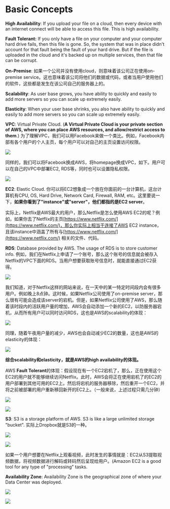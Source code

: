 # Basic Concepts

**High Availability**: If you upload your file on a cloud, then every device with an internet connect will be able to access this file. This is high availability.

**Fault Tolerant:** If you only have a file on your computer and your computer hard drive fails, then this file is gone. So, the system that was in place didn't account for that fault being the fault of your hard drive. But if the file is uploaded in the cloud and it's backed up on multiple services, then that file can be corrupt.

**On-Premise**: 如果一个公司并没有使用cloud，则意味着该公司正在使用on-premise service。这也意味着该公司将他们的数据或代码，或者当用户使用他们的软件，这些都是发生在该公司自己的服务器上的。

**Scalability**: As user base grows, you have ability to quickly and easily to add more servers so you can scale up extremely easily.

**Elasticity**: When your user base shrinks, you also have ability to quickly and easily to add more servers so you can scale up extremely easily.



**VPC**: Virtual Private Cloud. \(**A Virtual Private Cloud is your private section of AWS, where you can place AWS resources, and allow/restrict access to them**.\) 为了理解VPC，我们可以用Facebook来做一个类比。例如，Facebook内部有各个用户的个人主页，每个用户可以对自己的主页设置访问权限。

![](.gitbook/assets/image%20%28188%29.png)

同样的，我们可以将Facebook换成AWS，将homepage换成VPC，如下。用户可以在自己的VPC中部署EC2, RDS等，同时也可以设置隐私权限。

![](.gitbook/assets/image%20%28180%29.png)

**EC2**: Elastic Cloud. 你可以将EC2想象成一个放在你面前的一台计算机，这台计算机有CPU, OS, Hard Drive, Network Card, Firewall, RAM, etc。这里要说一下，**如果你看到了"instance"或"server"，他们都指的是EC2 server**。

实际上，Netflix是AWS最大的用户，那么Netflix是怎么使用AWS EC2的呢？例如，如果你去了Netflix的主页[https://www.netflix.com/](https://www.netflix.com/)，那么你实际上相当于连接了AWS EC2 instance，且该instance中涵盖了所有与[https://www.netflix.com/](https://www.netflix.com/) 相关的文件、代码。

**RDS**: Database provided by AWS. The usage of RDS is to store customer info. 例如，我们在Netflix上申请了一个账号，那么这个账号的信息就会被存入Netflix的VPC下面的RDS。当用户想要获取账号信息时，就能直接通过EC2获得。

![](.gitbook/assets/image%20%28121%29.png)



我们知道，对于Netflix这样的网站来说，在一天中的某一特定时间段内会有很多用户。例如晚上8点钟。这时候，如果Netflix公司使用了on-premise server，那么很有可能会造成该server的宕机。但是，如果Netflix公司使用了AWS，那么随着该时段内的活跃用户量的增加，AWS会自动添加一个新的EC2，以防服务器宕机，从而所有用户可以同时访问RDS，这也是AWS的scalability的体现：

![](.gitbook/assets/image%20%28127%29.png)

同理，随着午夜用户量的减少，AWS也会自动减少EC2的数量，这也是AWS的elasticity的体现：

![](.gitbook/assets/image%20%283%29.png)

**综合scalability和elasticity，就是AWS的high availability的体现。**

AWS **Fault Tolerant**的体现：假设现在有一个EC2宕机了，那么，正在使用这个EC2的用户就不能够继续访问Netflix。此时，AWS会将正在使用宕机了的EC2的用户部署到其他可用的EC2上。然后将宕机的服务器移除，然后重开一个EC2，并将之前被部署的用户重新移回新开的EC2上。（一般来说，上述过程只需几分钟）

![](.gitbook/assets/image%20%28168%29.png)

![](.gitbook/assets/image%20%2870%29.png)



**S3**: S3 is a storage platform of AWS. S3 is like a large unlimited storage "bucket". 实际上Dropbox就是S3的一种。

![](.gitbook/assets/image%20%2831%29.png)

![](.gitbook/assets/image%20%281%29.png)

如果一个用户想要在Netflix上观看视频，此时发生的事情就是：EC2从S3提取视频数据，将视频数据进行解码或转码然后呈现给用户。\(Amazon EC2 is a good tool for any type of "processing" tasks.

**Availability Zone**: Availability Zone is the geographical zone of where your Data Center was deployed.

![](.gitbook/assets/image%20%2832%29.png)

![](.gitbook/assets/image%20%2868%29.png)













